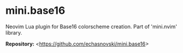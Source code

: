 # mini.base16

Neovim Lua plugin for Base16 colorscheme creation. Part of 'mini.nvim' library.

**Repository:** <<https://github.com/echasnovski/mini.base16>>

<!-- vim: set ft=markdown: -->